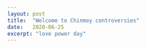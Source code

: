```yaml
---
layout: post
title:  "Welcome to Chinmoy controversies"
date:   2020-06-25
excerpt: "love power day"
---
```

